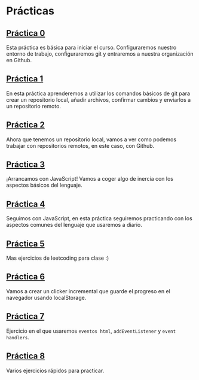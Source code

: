 # Prácticas

## [Práctica 0](/practicas/practica_0/practica_0.md)

Esta práctica es básica para iniciar el curso. Configuraremos nuestro entorno de trabajo, configuraremos git y entraremos a nuestra organización en Github.

## [Práctica 1](/practicas/practica_1/practica_1.md)

En esta práctica aprenderemos a utilizar los comandos básicos de git para crear un repositorio local, añadir archivos, confirmar cambios y enviarlos a un repositorio remoto.

## [Práctica 2](/practicas/practica_2/practica_2.md)

Ahora que tenemos un repositorio local, vamos a ver como podemos trabajar con repositorios remotos, en este caso, con Github.

## [Práctica 3](/practicas/practica_3/practica_3.md)

¡Arrancamos con JavaScript! Vamos a coger algo de inercia con los aspectos básicos del lenguaje.

## [Práctica 4](/practicas/practica_4/practica_4.md)

Seguimos con JavaScript, en esta práctica seguiremos practicando con los aspectos comunes del lenguaje que usaremos a diario.

## [Práctica 5](/practicas/practica_5/practica_5.md)

Mas ejercicios de leetcoding para clase :)

## [Práctica 6](/practicas/practica_6/practica_6.md)

Vamos a crear un clicker incremental que guarde el progreso en el navegador usando localStorage.

## [Práctica 7](/practicas/practica_7/eventos_javascript.md)

Ejercicio en el que usaremos `eventos html`, `addEventListener` y `event handlers`.

## [Práctica 8](/practicas/practica_8/practica_8.md)

Varios ejercicios rápidos para practicar.